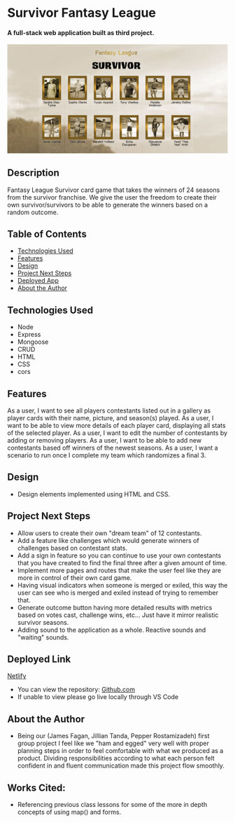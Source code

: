 # Survivor Fantasy League

#### A full-stack web application built as third project.
<img src="../pics/Fantasy League Survivor Screenshot.png" alt="Contestant Cards"/>

## Description
Fantasy League Survivor card game that takes the winners of 24 seasons from the survivor franchise. We give the user the freedom to create their own survivor/survivors to be able to generate the winners based on a random outcome. 

## Table of Contents
* [Technologies Used](#technologiesused)
* [Features](#features)
* [Design](#design)
* [Project Next Steps](#nextsteps)
* [Deployed App](#deployment)
* [About the Author](#author)

## <a name="technologiesused"></a>Technologies Used
* Node
* Express
* Mongoose
* CRUD
* HTML
* CSS
* cors


## Features
As a user, I want to see all players contestants listed out in a gallery as player cards with their name, picture, and season(s) played.
As a user, I want to be able to view more details of each player card, displaying all stats of the selected player.
As a user, I want to edit the number of contestants by adding or removing players.
As a user, I want to be able to add new contestants based off winners of the newest seasons.
As a user, I want a scenario to run once I complete my team which randomizes a final 3.

## <a name="design"></a>Design
* Design elements implemented using HTML and CSS. 


## <a name="nextsteps"></a>Project Next Steps
* Allow users to create their own "dream team" of 12 contestants.
* Add a feature like challenges which would generate winners of challenges based on contestant stats. 
* Add a sign in feature so you can continue to use your own contestants that you have created to find the final three after a given amount of time.   
* Implement more pages and routes that make the user feel like they are more in control of their own card game.
* Having visual indicators when someone is merged or exiled, this way the user can see who is merged and exiled instead of trying to remember that. 
* Generate outcome button having more detailed results with metrics based on votes cast, challenge wins, etc... Just have it mirror realistic survivor seasons. 
* Adding sound to the application as a whole. Reactive sounds and "waiting" sounds.    

## <a name="deployment"></a>Deployed Link
[Netlify](https://dev--survivorfantasyleague.netlify.app/)

* You can view the repository:
[Github.com](https://github.com/jafbath/survivorProject)
* If unable to view please go live locally through VS Code

## <a name="author"></a>About the Author
* Being our (James Fagan, Jillian Tanda, Pepper Rostamizadeh) first group project I feel like we "ham and egged" very well with proper planning steps in order to feel comfortable with what we produced as a product. Dividing responsibilities according to what each person felt confident in and fluent communication made this project flow smoothly.   
 
    
## Works Cited:
* Referencing previous class lessons for some of the more in depth concepts of using map() and forms. 